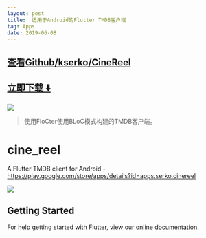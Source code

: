 ```yaml
---
layout: post
title:  适用于Android的Flutter TMDB客户端
tag: Apps
date: 2019-06-08
---
```


 

## [查看Github/kserko/CineReel](http://github.com/kserko/CineReel)
## [立即下载 ️⬇️ ](https://codeload.github.com/kserko/CineReel/zip/master) 


 
![](https://flutterawesome.com/content/images/2018/10/cinereel.jpg)
 
>
> 使用FloCter使用BLoC模式构建的TMDB客户端。
>

 
# cine_reel

A Flutter TMDB client for Android - https://play.google.com/store/apps/details?id=apps.serko.cinereel

![](https://raw.githubusercontent.com/kserko/CineReel/master/cineReel.gif)

## Getting Started

For help getting started with Flutter, view our online
[documentation](https://flutter.io/).

